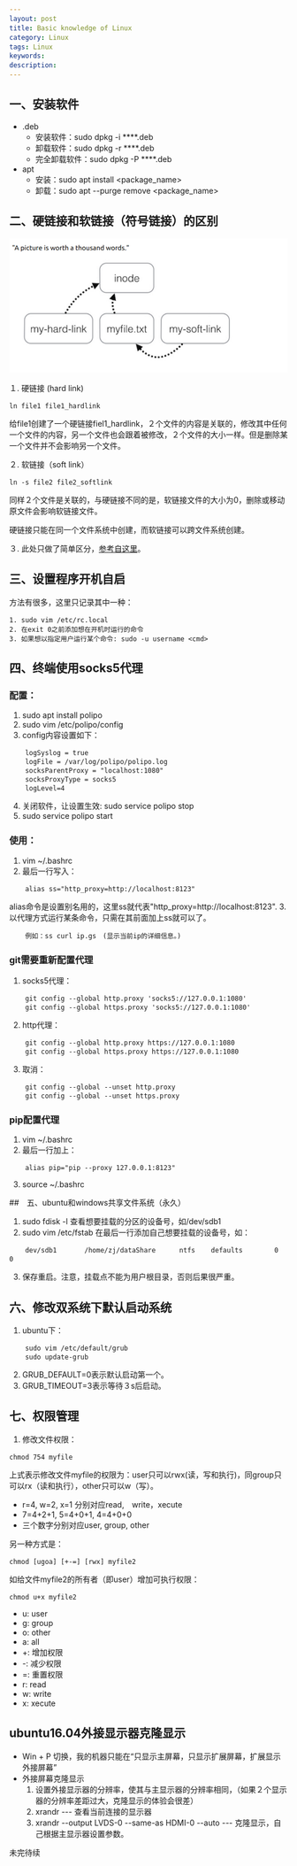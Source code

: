 ```yaml
---
layout: post
title: Basic knowledge of Linux
category: Linux
tags: Linux
keywords:
description:
---
```


## 一、安装软件

* .deb
  * 安装软件：sudo dpkg -i ****.deb
  * 卸载软件：sudo dpkg -r ****.deb
  * 完全卸载软件：sudo dpkg -P ****.deb
* apt
  * 安装：sudo apt install <package_name>
  * 卸载：sudo apt --purge remove <package_name>

## 二、硬链接和软链接（符号链接）的区别

![hard_and_soft_link](assets/markdown-img-paste-20170807204239791.png)

１. 硬链接 (hard link)

    ln file1 file1_hardlink

给file1创建了一个硬链接fiel1_hardlink，２个文件的内容是关联的，修改其中任何一个文件的内容，另一个文件也会跟着被修改，２个文件的大小一样。但是删除某一个文件并不会影响另一个文件。

２. 软链接（soft link）

    ln -s file2 file2_softlink

同样２个文件是关联的，与硬链接不同的是，软链接文件的大小为0，删除或移动原文件会影响软链接文件。

硬链接只能在同一个文件系统中创建，而软链接可以跨文件系统创建。

３. 此处只做了简单区分，[参考自这里](https://askubuntu.com/questions/108771/what-is-the-difference-between-a-hard-link-and-a-symbolic-link)。

## 三、设置程序开机自启

方法有很多，这里只记录其中一种：

    1. sudo vim /etc/rc.local
    2. 在exit 0之前添加想在开机时运行的命令
    3. 如果想以指定用户运行某个命令: sudo -u username <cmd>

## 四、终端使用socks5代理

### 配置：

1. sudo apt install polipo
2. sudo vim /etc/polipo/config
3. config内容设置如下：
```
    logSyslog = true
    logFile = /var/log/polipo/polipo.log
    socksParentProxy = "localhost:1080"
    socksProxyType = socks5
    logLevel=4
```
4. 关闭软件，让设置生效: sudo service polipo stop
5. sudo service polipo start

### 使用：

1. vim ~/.bashrc
2. 最后一行写入：
```
    alias ss="http_proxy=http://localhost:8123"
```
alias命令是设置别名用的，这里ss就代表"http_proxy=http://localhost:8123".
3. 以代理方式运行某条命令，只需在其前面加上ss就可以了。
```
    例如：ss curl ip.gs　(显示当前ip的详细信息。)
```
### git需要重新配置代理

1. socks5代理：
```
    git config --global http.proxy 'socks5://127.0.0.1:1080'
    git config --global https.proxy 'socks5://127.0.0.1:1080'
```
2. http代理：
```
    git config --global http.proxy https://127.0.0.1:1080
    git config --global https.proxy https://127.0.0.1:1080
```
3. 取消：
```
    git config --global --unset http.proxy
    git config --global --unset https.proxy
```
### pip配置代理

1. vim ~/.bashrc
2. 最后一行加上：
```
    alias pip="pip --proxy 127.0.0.1:8123"
```
3. source ~/.bashrc

##　五、ubuntu和windows共享文件系统（永久）

1. sudo fdisk -l 查看想要挂载的分区的设备号，如/dev/sdb1
2. sudo vim /etc/fstab 在最后一行添加自己想要挂载的设备号，如：
```
    dev/sdb1       /home/zj/dataShare      ntfs    defaults        0       0
```    
3. 保存重启。注意，挂载点不能为用户根目录，否则后果很严重。　　

## 六、修改双系统下默认启动系统

1. ubuntu下：
```
    sudo vim /etc/default/grub
    sudo update-grub
```
2. GRUB_DEFAULT=0表示默认启动第一个。
3. GRUB_TIMEOUT=3表示等待３s后启动。

## 七、权限管理

1. 修改文件权限：
  ```
  chmod 754 myfile
  ```
  上式表示修改文件myfile的权限为：user只可以rwx(读，写和执行)，同group只可以rx（读和执行），other只可以w（写）。
* r=4, w=2, x=1 分别对应read,　write，xecute
* 7=4+2+1, 5=4+0+1, 4=4+0+0
* 三个数字分别对应user, group, other　　　

另一种方式是：
  ```
  chmod [ugoa] [+-=] [rwx] myfile2
  ```
如给文件myfile2的所有者（即user）增加可执行权限：
  ```
  chmod u+x myfile2
  ```
* u: user
* g: group
* o: other
* a: all
* +: 增加权限
* -: 减少权限
* =: 重置权限
* r: read
* w: write
* x: xecute

## ubuntu16.04外接显示器克隆显示

- Win + P 切换，我的机器只能在“只显示主屏幕，只显示扩展屏幕，扩展显示外接屏幕”
- 外接屏幕克隆显示
  1. 设置外接显示器的分辨率，使其与主显示器的分辨率相同，（如果２个显示器的分辨率差距过大，克隆显示的体验会很差）
  2. xrandr --- 查看当前连接的显示器
  3. xrandr --output LVDS-0 --same-as HDMI-0 --auto --- 克隆显示，自己根据主显示器设置参数。

未完待续
